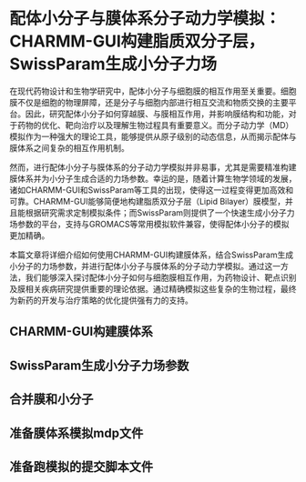 # 配体小分子与膜体系分子动力学模拟：CHARMM-GUI构建脂质双分子层，SwissParam生成小分子力场
在现代药物设计和生物学研究中，配体小分子与细胞膜的相互作用至关重要。细胞膜不仅是细胞的物理屏障，还是分子与细胞内部进行相互交流和物质交换的主要平台。因此，研究配体小分子如何穿越膜、与膜相互作用，并影响膜结构和功能，对于药物的优化、靶向治疗以及理解生物过程具有重要意义。而分子动力学（MD）模拟作为一种强大的理论工具，能够提供从原子级别的动态信息，从而揭示配体与膜体系之间复杂的相互作用机制。

然而，进行配体小分子与膜体系的分子动力学模拟并非易事，尤其是需要精准构建膜体系并为小分子生成合适的力场参数。幸运的是，随着计算生物学领域的发展，诸如CHARMM-GUI和SwissParam等工具的出现，使得这一过程变得更加高效和可靠。CHARMM-GUI能够简便地构建脂质双分子层（Lipid Bilayer）膜模型，并且能根据研究需求定制模拟条件；而SwissParam则提供了一个快速生成小分子力场参数的平台，支持与GROMACS等常用模拟软件兼容，使得配体小分子的模拟更加精确。

本篇文章将详细介绍如何使用CHARMM-GUI构建膜体系，结合SwissParam生成小分子的力场参数，并进行配体小分子与膜体系的分子动力学模拟。通过这一方法，我们能够深入探讨配体小分子如何与细胞膜相互作用，为药物设计、靶点识别及膜相关疾病研究提供重要的理论依据。通过精确模拟这些复杂的生物过程，最终为新药的开发与治疗策略的优化提供强有力的支持。



## CHARMM-GUI构建膜体系
## SwissParam生成小分子力场参数
## 合并膜和小分子
## 准备膜体系模拟mdp文件
## 准备跑模拟的提交脚本文件